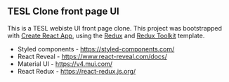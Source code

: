 ## TESL Clone front page UI
This is a TESL webiste UI front page clone.
This project was bootstrapped with [Create React App](https://github.com/facebook/create-react-app), using the [Redux](https://redux.js.org/) and [Redux Toolkit](https://redux-toolkit.js.org/) template.


- Styled components - https://styled-components.com/
- React Reveal - https://www.react-reveal.com/docs/
- Material UI - https://v4.mui.com/
- React Redux - https://react-redux.js.org/
